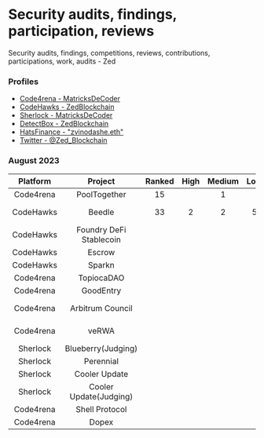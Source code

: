 # Security audits, findings, participation, reviews 
Security audits, findings, competitions, reviews, contributions, participations, work, audits - Zed 

### Profiles 
* <a href="https://code4rena.com/@MatricksDeCoder" target='_blank' >Code4rena - MatricksDeCoder</a>
* <a href="https://www.codehawks.com/profile/clk6kgukh0008ld088n5wns9l" target='_blank' >CodeHawks - ZedBlockchain</a>
* <a href= "https://audits.sherlock.xyz/judging-leaderboard" >Sherlock - MatricksDeCoder</a>
* [DetectBox - ZedBlockchain](https://app.detectbox.io/profile/ZedBlockchain)
* [HatsFinance - "zvinodashe.eth" ](https://app.hats.finance/bug-bounties)
* [Twitter - @Zed_Blockchain](https://twitter.com/Zed_Blockchain)

### August 2023 
 | Platform        | Project                | Ranked | High   | Medium | Low     | QA     | Gas    | Earnings  | Notes                       |
 |  :-----:        | :-----:                |:-----:  |:-----: |:-----: |:-----: | :-----:| :-----:| :-----:   | :-----:                     |
 | Code4rena       | PoolTogether           |     15  |        |    1   |        |        |        | $476.00   |                             |
 | CodeHawks       | Beedle                 |     33  |   2    |    2   |  5     |        |        | $130.69   |    QA+Gas Findings(21)      |
 | CodeHawks       | Foundry DeFi Stablecoin|         |        |        |        |        |        |           |                             |
 | CodeHawks       | Escrow                 |         |        |        |        |        |        |           |                             |
 | CodeHawks       | Sparkn                 |         |        |        |        |        |        |           |                             |
 | Code4rena       | TopiocaDAO             |         |        |        |        |        |        |           |                             |
 | Code4rena       | GoodEntry              |         |        |        |        |        |        |           |                             |
 | Code4rena       | Arbitrum Council       |         |        |        |        |        |        |           |      Submitted QA/Gas Only  |
 | Code4rena       | veRWA                  |         |        |        |        |        |        |           |      Submitted QA/Gas Only  |
 | Sherlock        | Blueberry(Judging)     |         |        |        |        |        |        |           |                Judge        |
 | Sherlock        | Perennial              |         |        |        |        |        |        |           |                             |
 | Sherlock        | Cooler Update          |         |        |        |        |        |        |           |                             |
 | Sherlock        | Cooler Update(Judging) |         |        |        |        |        |        |           |                             |
 | Code4rena       | Shell Protocol         |         |        |        |        |        |        |           |                             |
 | Code4rena       | Dopex                  |         |        |        |        |        |        |           |                             |
